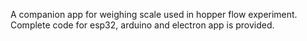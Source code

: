 A companion app for weighing scale used in hopper flow experiment. Complete code for esp32, arduino and electron app is provided.
